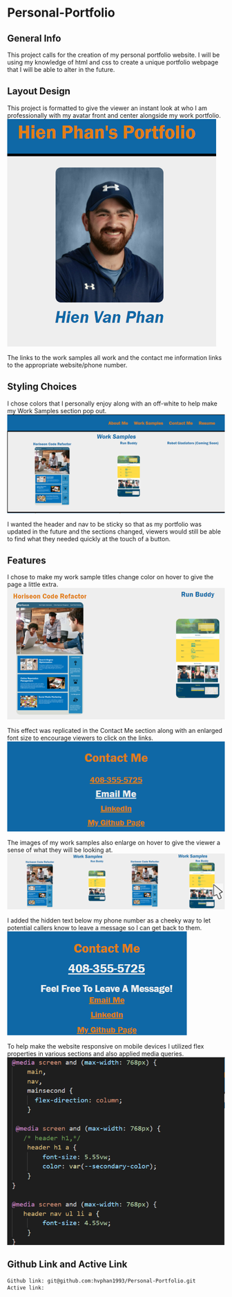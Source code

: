 # Personal-Portfolio

## General Info
This project calls for the creation of my personal portfolio website. I will be using my knowledge of html and css to create a unique portfolio webpage that I will be able to alter in the future.

## Layout Design

This project is formatted to give the viewer an instant look at who I am professionally with my avatar front and center alongside my work portfolio. 
![main colors of blue, orange, and off-white around avatar](./assets/images/avatarpluscolors.png)

The links to the work samples all work and the contact me information links to the appropriate website/phone number. 

## Styling Choices
I chose colors that I personally enjoy along with an off-white to help make my Work Samples section pop out. 
![off-white of work samples section pops out next to blue header](./assets/images/worksamplescolorpop.png)

I wanted the header and nav to be sticky so that as my portfolio was updated in the future and the sections changed, viewers would still be able to find what they needed quickly at the touch of a button.


## Features
I chose to make my work sample titles change color on hover to give the page a little extra. 
![sample title color change on hover](./assets/images/sampletitlecolorchangeonhover.png)

This effect was replicated in the Contact Me section along with an enlarged font size to encourage viewers to click on the links. 
![contact me items color change and enlarge on hover](./assets/images/contactmecolorchangeonhover.png)

The images of my work samples also enlarge on hover to give the viewer a sense of what they will be looking at. 
![work sample image enlarge on hover](./assets/images/worksampleenlargeonhover.png)

I added the hidden text below my phone number as a cheeky way to let potential callers know to leave a message so I can get back to them. 
![hidden text on hover over phone number](./assets/images/hiddentextphonenumber.png)

To help make the website responsive on mobile devices I utilized flex properties in various sections and also applied media queries.
![example of media queries](./assets/images/mediaqueriesexamples.png)

## Github Link and Active Link
    Github link: git@github.com:hvphan1993/Personal-Portfolio.git
    Active link: 